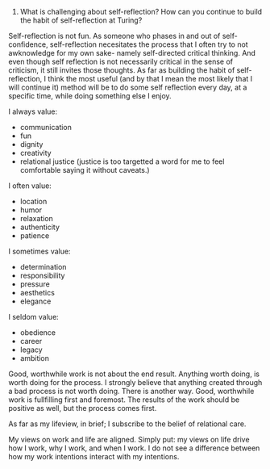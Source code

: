 
1. What is challenging about self-reflection? How can you continue to build the habit of self-reflection at Turing?

 Self-reflection is not fun. As someone who phases in and out of self-confidence, self-reflection necesitates the process that I often try to not awknowledge for my own sake- namely self-directed critical thinking. And even though self reflection is not necessarily critical in the sense of criticism, it still invites those thoughts. As far as building the habit of self-reflection, I think the most useful (and by that I mean the most likely that I will continue it) method will be to do some self reflection every day, at a specific time, while doing something else I enjoy.
 
I always value:
* communication
* fun
* dignity
* creativity
* relational justice (justice is too targetted a word for me to feel comfortable saying it without caveats.)

I often value:
* location
* humor
* relaxation
* authenticity
* patience

I sometimes value:
* determination
* responsibility
* pressure
* aesthetics
* elegance

I seldom value:
* obedience
* career
* legacy
* ambition

Good, worthwhile work is not about the end result. Anything worth doing, is worth doing for the process. I strongly believe that anything created through a bad process is not worth doing. There is another way. Good, worthwhile work is fullfilling first and foremost. The results of the work should be positive as well, but the process comes first.

As far as my lifeview, in brief; I subscribe to the belief of relational care. 

My views on work and life are aligned. Simply put: my views on life drive how I work, why I work, and when I work. I do not see a difference between how my work intentions interact with my intentions. 

